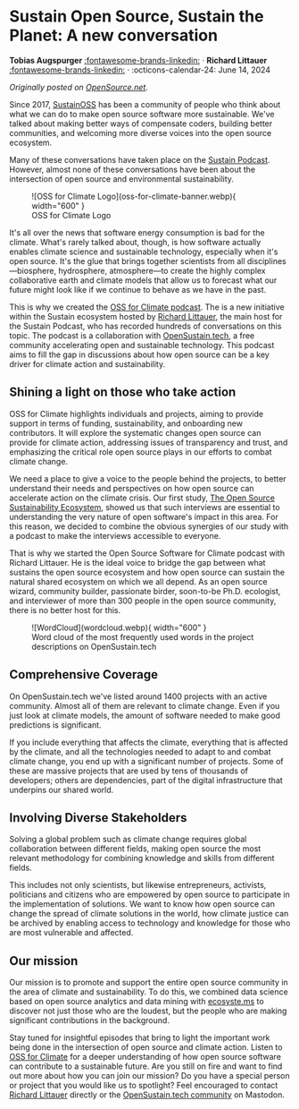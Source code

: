 # Sustain Open Source, Sustain the Planet: A new conversation

 __Tobias Augspurger__  [:fontawesome-brands-linkedin:](https://www.linkedin.com/in/tobias-augspurger/) · __Richard Littauer__ [:fontawesome-brands-linkedin:](https://www.linkedin.com/in/richard-littauer-130026138/) · :octicons-calendar-24: June 14, 2024

 _Originally posted on [OpenSource.net](https://opensource.net/oss-for-climate-podcast/)._

Since 2017, [SustainOSS](https://sustainoss.org) has been a community of people who think about what we can do to make open source software more sustainable. We've talked about making better ways of compensate coders, building better communities, and welcoming more diverse voices into the open source ecosystem.

Many of these conversations have taken place on the [Sustain Podcast](https://podcast.sustainoss.org). However, almost none of these conversations have been about the intersection of open source and environmental sustainability.

<figure markdown="span">
  ![OSS for Climate Logo](oss-for-climate-banner.webp){ width="600" }
  <figcaption>OSS for Climate Logo</figcaption>
</figure>

It's all over the news that software energy consumption is bad for the climate. What's rarely talked about, though, is how software actually enables climate science and sustainable technology, especially when it's open source. It's the glue that brings together scientists from all disciplines—biosphere, hydrosphere, atmosphere—to create the highly complex collaborative earth and climate models that allow us to forecast what our future might look like if we continue to behave as we have in the past. 

This is why we created the [OSS for Climate podcast](https://ossforclimate.sustainoss.org). The is a new initiative within the Sustain ecosystem hosted by [Richard Littauer](https://burntfen.com), the main host for the Sustain Podcast, who has recorded hundreds of conversations on this topic. The podcast is a collaboration with [OpenSustain.tech](https://opensustain.tech/), a free community accelerating open and sustainable technology. This podcast aims to fill the gap in discussions about how open source can be a key driver for climate action and sustainability.

## Shining a light on those who take action

OSS for Climate highlights individuals and projects, aiming to provide support in terms of funding, sustainability, and onboarding new contributors. It will explore the systematic changes open source can provide for climate action, addressing issues of transparency and trust, and emphasizing the critical role open source plays in our efforts to combat climate change.

We need a place to give a voice to the people behind the projects, to better understand their needs and perspectives on how open source can accelerate action on the climate crisis. Our first study, [The Open Source Sustainability Ecosystem](https://raw.githubusercontent.com/protontypes/open-source-in-environmental-sustainability/main/OpenSourceSustainabilityEcosystem_080423.pdf), showed us that such interviews are essential to understanding the very nature of open software's impact in this area. For this reason, we decided to combine the obvious synergies of our study with a podcast to make the interviews accessible to everyone.

That is why we started the Open Source Software for Climate podcast with Richard Littauer. He is the ideal voice to bridge the gap between what sustains the open source ecosystem and how open source can sustain the natural shared ecosystem on which we all depend. As an open source wizard, community builder, passionate birder, soon-to-be Ph.D. ecologist, and interviewer of more than 300 people in the open source community, there is no better host for this.

<figure markdown="span">
  ![WordCloud](wordcloud.webp){ width="600" }
  <figcaption>Word cloud of the most frequently used words in the project descriptions on OpenSustain.tech</figcaption>
</figure>

## Comprehensive Coverage

On OpenSustain.tech we've listed around 1400 projects with an active community. Almost all of them are relevant to climate change. Even if you just look at climate models, the amount of software needed to make good predictions is significant. 

If you include everything that affects the climate, everything that is affected by the climate, and all the technologies needed to adapt to and combat climate change, you end up with a significant number of projects. Some of these are massive projects that are used by tens of thousands of developers; others are dependencies, part of the digital infrastructure that underpins our shared world. 

## Involving Diverse Stakeholders

Solving a global problem such as climate change requires global collaboration between different fields, making open source the most relevant methodology for combining knowledge and skills from different fields.

This includes not only scientists, but likewise entrepreneurs, activists, politicians and citizens who are empowered by open source to participate in the implementation of solutions. We want to know how open source can change the spread of climate solutions in the world, how climate justice can be archived by enabling access to technology and knowledge for those who are most vulnerable and affected. 

## Our mission

Our mission is to promote and support the entire open source community in the area of climate and sustainability. To do this, we combined data science based on open source analytics and data mining with [ecosyste.ms](https://ecosyste.ms/) to discover not just those who are the loudest, but the people who are making significant contributions in the background.

Stay tuned for insightful episodes that bring to light the important work being done in the intersection of open source and climate action. Listen to [OSS for Climate](https://ossforclimate.sustainoss.org) for a deeper understanding of how open source software can contribute to a sustainable future. Are you still on fire and want to find out more about how you can join our mission? Do you have a special person or project that you would like us to spotlight? Feel encouraged to contact [Richard Littauer](https://mastodon.social/@richlitt) directly or the [OpenSustain.tech community](https://mastodon.social/@opensustaintech) on Mastodon.
